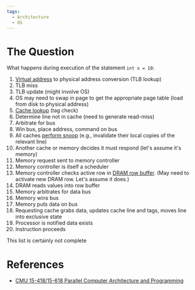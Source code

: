 ```yaml
---
tags:
  - Architecture
  - OS
---
```


# The Question

What happens during execution of the statement `int x = 10`:

1. [Virtual address](Virtual%20Memory.md) to physical address conversion (TLB lookup)
2. TLB miss
3. TLB update (might involve OS)
4. OS may need to swap in page to get the appropriate page table (load from disk to physical address)
5. [Cache lookup](Cache%20Memory.md) (tag check)
6. Determine line not in cache (need to generate read-miss)
7. Arbitrate for bus
8. Win bus, place address, command on bus
9. All caches [perform snoop](Snoop-Based%20Multiprocessor%20Design.md) (e.g., invalidate their local copies of the relevant line)
10. Another cache or memory decides it must respond (let's assume it's memory)
11. Memory request sent to memory controller
12. Memory controller is itself a scheduler
13. Memory controller checks active row in [DRAM row buffer](Random%20Access%20Memory.md). (May need to activate new DRAM row. Let's assume it does.)
14. DRAM reads values into row buffer
15. Memory arbitrates for data bus
16. Memory wins bus
17. Memory puts data on bus
18. Requesting cache grabs data, updates cache line and tags, moves line into exclusive state
19. Processor is notified data exists
20. Instruction proceeds

This list is certainly not complete

# References

- [CMU 15-418/15-618 Parallel Computer Architecture and Programming](References.md#CMU%2015-418/15-618%20Parallel%20Computer%20Architecture%20and%20Programming)
